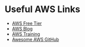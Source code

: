 # Useful AWS Links

- [AWS Free Tier](https://aws.amazon.com/free)
- [AWS Blog](https://aws.amazon.com/blogs/)
- [AWS Training](https://www.aws.training)
- [Awesome AWS GitHub](https://github.com/donnemartin/awesome-aws)